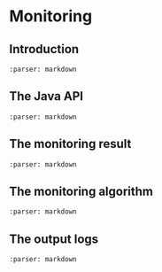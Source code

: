 # Monitoring

## Introduction

```{include} introduction.md
:parser: markdown
```

## The Java API

```{include} java-api.md
:parser: markdown
```

## The monitoring result

```{include} result.md
:parser: markdown
```

## The monitoring algorithm

```{include} algorithm.md
:parser: markdown
```

## The output logs

```{include} logs.md
:parser: markdown
```